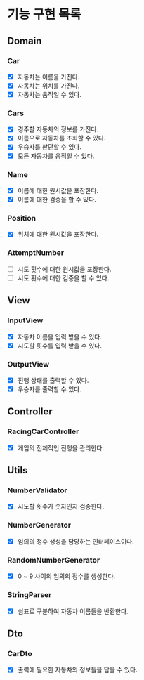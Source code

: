 # 기능 구현 목록

## Domain

### Car

- [x] 자동차는 이름을 가진다.
- [x] 자동차는 위치를 가진다.
- [x] 자동차는 움직일 수 있다.

### Cars

- [x] 경주할 자동차의 정보를 가진다.
- [x] 이름으로 자동차를 조회할 수 있다.
- [x] 우승자를 판단할 수 있다.
- [x] 모든 자동차를 움직일 수 있다.

### Name

- [x] 이름에 대한 원시값을 포장한다.
- [x] 이름에 대한 검증을 할 수 있다.

### Position

- [x] 위치에 대한 원시값을 포장한다.

### AttemptNumber

- [ ] 시도 횟수에 대한 원시값을 포장한다.
- [ ] 시도 횟수에 대한 검증을 할 수 있다.

## View

### InputView

- [x] 자동차 이름을 입력 받을 수 있다.
- [x] 시도할 횟수를 입력 받을 수 있다.

### OutputView

- [x] 진행 상태를 출력할 수 있다.
- [x] 우승자를 출력할 수 있다.

## Controller

### RacingCarController

- [x] 게임의 전체적인 진행을 관리한다.

## Utils

### NumberValidator

- [x] 시도할 횟수가 숫자인지 검증한다.

### NumberGenerator

- [x] 임의의 정수 생성을 담당하는 인터페이스이다.

### RandomNumberGenerator

- [x] 0 ~ 9 사이의 임의의 정수를 생성한다.

### StringParser

- [x] 쉼표로 구분하여 자동차 이름들을 반환한다.

## Dto

### CarDto

- [x] 출력에 필요한 자동차의 정보들을 담을 수 있다.